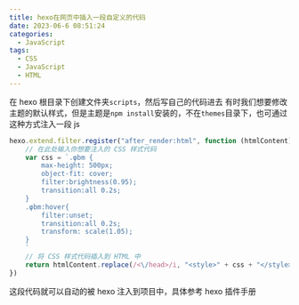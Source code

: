 ```yaml
---
title: hexo在网页中插入一段自定义的代码
date: 2023-06-6 08:51:24
categories:
  - JavaScript
tags:
  - CSS
  - JavaScript
  - HTML
---
```


在 hexo 根目录下创建文件夹`scripts`，然后写自己的代码进去
有时我们想要修改主题的默认样式，但是主题是`npm install`安装的，不在`themes`目录下，也可通过这种方式注入一段 js

```javascript
hexo.extend.filter.register("after_render:html", function (htmlContent) {
	// 在此处输入你想要注入的 CSS 样式代码
	var css = `.φbm {
        max-height: 500px;
        object-fit: cover;
        filter:brightness(0.95);
        transition:all 0.2s;
    }
    .φbm:hover{
        filter:unset;
        transition:all 0.2s;
        transform: scale(1.05);
    }
    `
	// 将 CSS 样式代码插入到 HTML 中
	return htmlContent.replace(/<\/head>/i, "<style>" + css + "</style></head>")
})
```

这段代码就可以自动的被 hexo 注入到项目中，具体参考 hexo 插件手册

